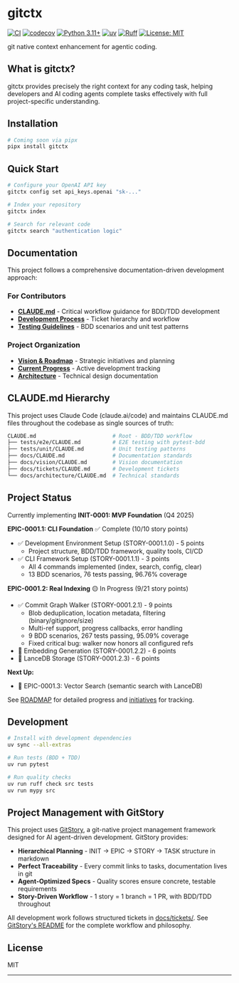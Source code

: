 # gitctx

[![CI](https://github.com/gitctx-ai/gitctx/actions/workflows/ci.yml/badge.svg)](https://github.com/gitctx-ai/gitctx/actions/workflows/ci.yml)
[![codecov](https://codecov.io/gh/gitctx-ai/gitctx/branch/main/graph/badge.svg)](https://codecov.io/gh/gitctx-ai/gitctx)
[![Python 3.11+](https://img.shields.io/badge/python-3.11%2B-blue.svg)](https://www.python.org/downloads/)
[![uv](https://img.shields.io/badge/uv-latest-green.svg)](https://github.com/astral-sh/uv)
[![Ruff](https://img.shields.io/endpoint?url=https://raw.githubusercontent.com/astral-sh/ruff/main/assets/badge/v2.json)](https://github.com/astral-sh/ruff)
[![License: MIT](https://img.shields.io/badge/License-MIT-yellow.svg)](https://opensource.org/licenses/MIT)

git native context enhancement for agentic coding.

## What is gitctx?

gitctx provides precisely the right context for any coding task, helping developers and AI coding agents complete tasks effectively with full project-specific understanding.

## Installation

```bash
# Coming soon via pipx
pipx install gitctx
```

## Quick Start

```bash
# Configure your OpenAI API key
gitctx config set api_keys.openai "sk-..."

# Index your repository
gitctx index

# Search for relevant code
gitctx search "authentication logic"
```

## Documentation

This project follows a comprehensive documentation-driven development approach:

### For Contributors

- **[CLAUDE.md](CLAUDE.md)** - Critical workflow guidance for BDD/TDD development
- **[Development Process](docs/tickets/CLAUDE.md)** - Ticket hierarchy and workflow
- **[Testing Guidelines](tests/)** - BDD scenarios and unit test patterns

### Project Organization

- **[Vision & Roadmap](docs/vision/ROADMAP.md)** - Strategic initiatives and planning
- **[Current Progress](docs/tickets/initiatives/)** - Active development tracking
- **[Architecture](docs/architecture/CLAUDE.md)** - Technical design documentation

## CLAUDE.md Hierarchy

This project uses Claude Code (claude.ai/code) and maintains CLAUDE.md files throughout the codebase as single sources of truth:

```bash
CLAUDE.md                        # Root - BDD/TDD workflow
├── tests/e2e/CLAUDE.md          # E2E testing with pytest-bdd
├── tests/unit/CLAUDE.md         # Unit testing patterns
├── docs/CLAUDE.md               # Documentation standards
├── docs/vision/CLAUDE.md        # Vision documentation
├── docs/tickets/CLAUDE.md       # Development tickets
└── docs/architecture/CLAUDE.md  # Technical standards
```

## Project Status

Currently implementing **INIT-0001: MVP Foundation** (Q4 2025)

**EPIC-0001.1: CLI Foundation** ✅ Complete (10/10 story points)

- ✅ Development Environment Setup (STORY-0001.1.0) - 5 points
  - Project structure, BDD/TDD framework, quality tools, CI/CD
- ✅ CLI Framework Setup (STORY-0001.1.1) - 3 points
  - All 4 commands implemented (index, search, config, clear)
  - 13 BDD scenarios, 76 tests passing, 96.76% coverage

**EPIC-0001.2: Real Indexing** 🟡 In Progress (9/21 story points)

- ✅ Commit Graph Walker (STORY-0001.2.1) - 9 points
  - Blob deduplication, location metadata, filtering (binary/gitignore/size)
  - Multi-ref support, progress callbacks, error handling
  - 9 BDD scenarios, 267 tests passing, 95.09% coverage
  - Fixed critical bug: walker now honors all configured refs
- 🔵 Embedding Generation (STORY-0001.2.2) - 6 points
- 🔵 LanceDB Storage (STORY-0001.2.3) - 6 points

**Next Up:**

- 🔵 EPIC-0001.3: Vector Search (semantic search with LanceDB)

See [ROADMAP](docs/vision/ROADMAP.md) for detailed progress and [initiatives](docs/tickets/initiatives/) for tracking.

## Development

```bash
# Install with development dependencies
uv sync --all-extras

# Run tests (BDD + TDD)
uv run pytest

# Run quality checks
uv run ruff check src tests
uv run mypy src
```

## Project Management with GitStory

This project uses [GitStory](https://github.com/gitstory-ai/gitstory), a git-native project management framework designed for AI agent-driven development. GitStory provides:

- **Hierarchical Planning** - INIT → EPIC → STORY → TASK structure in markdown
- **Perfect Traceability** - Every commit links to tasks, documentation lives in git
- **Agent-Optimized Specs** - Quality scores ensure concrete, testable requirements
- **Story-Driven Workflow** - 1 story = 1 branch = 1 PR, with BDD/TDD throughout

All development work follows structured tickets in [docs/tickets/](docs/tickets/). See [GitStory's README](https://github.com/gitstory-ai/gitstory) for the complete workflow and philosophy.

## License

MIT

---
